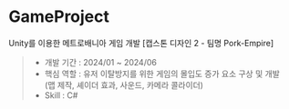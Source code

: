 # GameProject
Unity를 이용한 메트로배니아 게임 개발 [캡스톤 디자인 2 - 팀명 Pork-Empire]
<br />
> - 개발 기간 : 2024/01 ~ 2024/06  
> -  핵심 역할 : 유저 이탈방지를 위한 게임의 몰입도 증가 요소 구상 및 개발
> <br /> (맵 제작, 셰이더 효과, 사운드, 카메라 콜라이더)
> - Skill : C#
